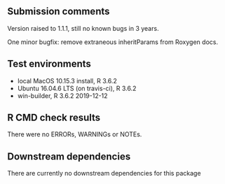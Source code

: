 ## Submission comments
Version raised to 1.1.1, still no known bugs in 3 years.  

One minor bugfix: remove extraneous inheritParams from Roxygen docs.  

## Test environments
* local MacOS 10.15.3 install, R 3.6.2
* Ubuntu 16.04.6 LTS (on travis-ci), R 3.6.2
* win-builder, R 3.6.2 2019-12-12

## R CMD check results
There were no ERRORs, WARNINGs or NOTEs. 


## Downstream dependencies
There are currently no downstream dependencies for this package
